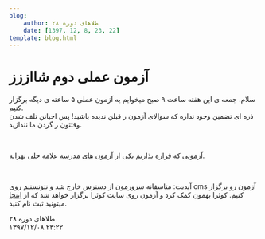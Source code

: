 ```yaml
---
blog:
    author: طلاهای دوره ۲۸
    date: [1397, 12, 8, 23, 22]
template: blog.html
---
```

# آزمون عملی دوم شااززز

<div class="cnt">
<p>سلام. جمعه ی این هفته ساعت ۹ صبح میخوایم یه آزمون عملی ۵ ساعته ی دیگه برگزار کنیم. <br/>ذره ای تضمین وجود نداره که سوالای آزمون ر قبلن ندیده باشید! پس احیانن تلف شدن وقتتون ر گردن ما نندازید.</p>
<p><br/></p>
<p>آزمونی که قراره بذاریم یکی از آزمون های مدرسه علامه حلی تهرانه.</p>
<p><br/></p>
<p>آپدیت: متاسفانه سرورمون از دسترس خارج شد و نتونستیم روی cms آزمون رو برگزار کنیم. کوئرا بهمون کمک کرد و آزمون روی سایت کوئرا برگزار خواهد شد که از <a href="http://quera.ir/contest">اینجا</a> میتونید ثبت نام کنید.</p>
</div>

<div class="blog-info">
    <div class="blog-author">طلاهای دوره ۲۸</div>
    <div class="blog-date">۱۳۹۷/۱۲/۰۸ ۲۳:۲۲</div>
</div>

